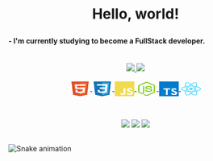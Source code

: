 # <p align="center">Hello, world!</p>

#### - I'm currently studying to become a  FullStack developer.

<br>

<div align="center">
  <a href="https://github.com/KayPina">
  <img height="160em"  src="https://github-readme-stats.vercel.app/api?username=KayPina&show_icons=true&theme=midnight-purple&include_all_commits=true&count_private=true"/>
  <img height="160em"  src="https://github-readme-stats.vercel.app/api/top-langs/?username=KayPina&&layout=compact&hide=shell&theme=midnight-purple"/>
</div>
  
  
<div style="display: inline_block" align='center'> <br>
  <img align="center" alt="Kay-HTML" height="30" width="40" src="https://raw.githubusercontent.com/devicons/devicon/master/icons/html5/html5-original.svg">
  <img align="center" alt="Kay-CSS" height="30" width="40" src="https://raw.githubusercontent.com/devicons/devicon/master/icons/css3/css3-original.svg">
  <img align="center" alt="Kay-Js" height="30" width="40" src="https://raw.githubusercontent.com/devicons/devicon/master/icons/javascript/javascript-plain.svg">
  <img align="center" alt="Kay-NODE" height="30" width="40" src="https://raw.githubusercontent.com/devicons/devicon/master/icons/nodejs/nodejs-plain.svg">
  <img align="center" alt="Kay-NODE" height="30" width="40" src="https://raw.githubusercontent.com/devicons/devicon/master/icons/typescript/typescript-plain.svg">
  <img align="center" alt="KAY-React" height="30" width="40" src="https://raw.githubusercontent.com/devicons/devicon/master/icons/react/react-original.svg">
</div>   
  
  ##
  
  <div  align="center"> <br>
  <a href="https://www.linkedin.com/in/kayllane-gomes/" target="_blank"><img src="https://img.shields.io/badge/-LinkedIn-%230077B5?style=for-the-badge&logo=linkedin&logoColor=white" target="_blank"></a>
  <a href="https://twitter.com/KayllanePina" target="_blank"><img src="https://img.shields.io/badge/Twitter-1DA1F2?style=for-the-badge&logo=twitter&logoColor=white" target="_blank"></a>
  <a href = "mailto:pinakayllane@gmail.com"><img src="https://img.shields.io/badge/Gmail-D14836?style=for-the-badge&logo=gmail&logoColor=white" target="_blank"></a>
  </div>
  
  ##
  
  ![Snake animation](https://github.com/KayPina/KayPina/blob/output/github-contribution-grid-snake.svg)
  
